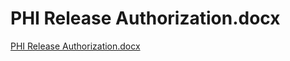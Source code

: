 # PHI Release Authorization.docx

[PHI Release Authorization.docx](PHI%20Release%20Authorization%20docx%20a4867f5a5bc149b2b7f978a1abc1b0ef/PHI_Release_Authorization.docx)